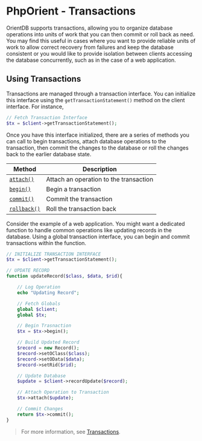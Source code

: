 
# PhpOrient - Transactions

OrientDB supports transactions, allowing you to organize database operations into units of work that you can then commit or roll back as need.  You may find this useful in cases where you want to provide reliable units of work to allow correct recovery from failures and keep the database consistent or you would like to provide isolation between clients accessing the database concurrently, such as in the case of a web application.

## Using Transactions

Transactions are managed through a transaction interface.  You can initialize this interface using the `getTransactionStatement()` method on the client interface.  For instance,

```php
// Fetch Transaction Interface
$tx = $client->getTransactionStatement();
```

Once you have this interface initialized, there are a series of methods you can call to begin transactions, attach database operations to the transaction, then commit the changes to the database or roll the changes back to the earlier database state.

| Method | Description |
|---|---|
| [`attach()`](PHP-Tx-attach.md) | Attach an operation to the transaction |
| [`begin()`](PHP-Tx-begin.md) | Begin a transaction |
| [`commit()`](PHP-Tx-commit.md) | Commit the transaction |
| [`rollback()`](PHP-Tx-rollback.md) | Roll the transaction back |

Consider the example of a web application.  You might want a dedicated function to handle common operations like updating records in the database.  Using a global transaction interface, you can begin and commit transactions within the function.

```php
// INITIALIZE TRANSACTION INTERFACE
$tx = $client->getTransactionStatement();

// UPDATE RECORD
function updateRecord($class, $data, $rid){

	// Log Operation
	echo "Updating Record";

	// Fetch Globals
	global $client;
	global $tx;

	// Begin Trasnaction
	$tx = $tx->begin();

	// Build Updated Record
	$record = new Record();
	$record->setOClass($class);
	$record->setOData($data);
	$record->setRid($rid);

	// Update Database
	$update = $client->recordUpdate($record);

	// Attach Operation to Transaction
	$tx->attach($update);

	// Commit Changes
	return $tx->commit();
}
```

>For more information, see [Transactions](../internals/Transactions.md).
